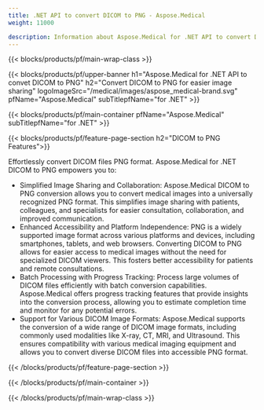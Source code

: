 ```yaml
---
title: .NET API to convert DICOM to PNG - Aspose.Medical
weight: 11000

description: Information about Aspose.Medical for .NET API to convert DICOM to PNG
---
```


{{< blocks/products/pf/main-wrap-class >}}

{{< blocks/products/pf/upper-banner h1="Aspose.Medical for .NET API to convet DICOM to PNG" h2="Convert DICOM to PNG for easier image sharing" logoImageSrc="/medical/images/aspose_medical-brand.svg" pfName="Aspose.Medical" subTitlepfName="for .NET" >}}

{{< blocks/products/pf/main-container pfName="Aspose.Medical" subTitlepfName="for .NET" >}}

{{< blocks/products/pf/feature-page-section h2="DICOM to PNG Features">}}

<p>Effortlessly convert DICOM files PNG format. Aspose.Medical for .NET DICOM to PNG empowers you to:</p>

<ul>
<li>Simplified Image Sharing and Collaboration: Aspose.Medical DICOM to PNG conversion allows you to convert medical images into a universally recognized PNG format. This simplifies image sharing with patients, colleagues, and specialists for easier consultation, collaboration, and improved communication.</li>
<li>Enhanced Accessibility and Platform Independence: PNG is a widely supported image format across various platforms and devices, including smartphones, tablets, and web browsers. Converting DICOM to PNG allows for easier access to medical images without the need for specialized DICOM viewers. This fosters better accessibility for patients and remote consultations.</li>
<li>Batch Processing with Progress Tracking: Process large volumes of DICOM files efficiently with batch conversion capabilities. Aspose.Medical offers progress tracking features that provide insights into the conversion process, allowing you to estimate completion time and monitor for any potential errors.</li>
<li>Support for Various DICOM Image Formats: Aspose.Medical supports the conversion of a wide range of DICOM image formats, including commonly used modalities like X-ray, CT, MRI, and Ultrasound. This ensures compatibility with various medical imaging equipment and allows you to convert diverse DICOM files into accessible PNG format.</li>
</ul>

{{< /blocks/products/pf/feature-page-section >}}

{{< /blocks/products/pf/main-container >}}

{{< /blocks/products/pf/main-wrap-class >}}